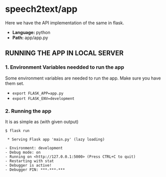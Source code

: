 # speech2text/app

Here we have the API implementation of the same in flask.

- **Language:** python
- **Path:** app/app.py

## RUNNING THE APP IN LOCAL SERVER

### 1. Environment Variables needded to run the app

Some environment variables are needed to run the app. Make sure you have them set.

- `export FLASK_APP=app.py`
- `export FLASK_ENV=development`

### 2. Running the app

It is as simple as (with given output)

    $ flask run

     * Serving Flask app 'main.py' (lazy loading)

    - Environment: development
    - Debug mode: on
    - Running on <http://127.0.0.1:5000> (Press CTRL+C to quit)
    - Restarting with stat
    - Debugger is active!
    - Debugger PIN: ***-***-***
